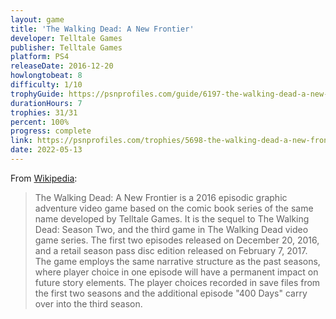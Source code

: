 ```yaml
---
layout: game
title: 'The Walking Dead: A New Frontier'
developer: Telltale Games
publisher: Telltale Games
platform: PS4
releaseDate: 2016-12-20
howlongtobeat: 8
difficulty: 1/10
trophyGuide: https://psnprofiles.com/guide/6197-the-walking-dead-a-new-frontier-trophy-guide
durationHours: 7
trophies: 31/31
percent: 100%
progress: complete
link: https://psnprofiles.com/trophies/5698-the-walking-dead-a-new-frontier/barrelofjuice
date: 2022-05-13
---
```


From [Wikipedia](https://en.wikipedia.org/wiki/The_Walking_Dead:_A_New_Frontier):

> The Walking Dead: A New Frontier is a 2016 episodic graphic adventure video game based on the comic book series of the same name developed by Telltale Games. It is the sequel to The Walking Dead: Season Two, and the third game in The Walking Dead video game series. The first two episodes released on December 20, 2016, and a retail season pass disc edition released on February 7, 2017. The game employs the same narrative structure as the past seasons, where player choice in one episode will have a permanent impact on future story elements. The player choices recorded in save files from the first two seasons and the additional episode "400 Days" carry over into the third season.
